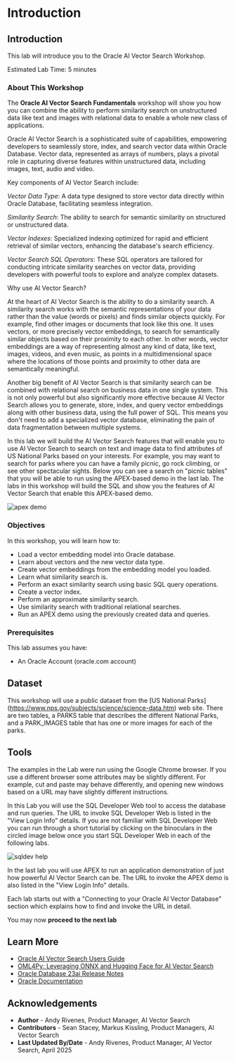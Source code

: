 # Introduction

## Introduction

This lab will introduce you to the Oracle AI Vector Search Workshop.

Estimated Lab Time: 5 minutes

### About This Workshop

The **Oracle AI Vector Search Fundamentals** workshop will show you how you can combine the ability to perform similarity search on unstructured data like text and images with relational data to enable a whole new class of applications.

Oracle AI Vector Search is a sophisticated suite of capabilities, empowering developers to seamlessly store, index, and search vector data within Oracle Database. Vector data, represented as arrays of numbers, plays a pivotal role in capturing diverse features within unstructured data, including images, text, audio and video.

Key components of AI Vector Search include:

*Vector Data Type*: A data type designed to store vector data directly within Oracle Database, facilitating seamless integration.

*Similarity Search*: The ability to search for semantic similarity on structured or unstructured data.

*Vector Indexes*: Specialized indexing optimized for rapid and efficient retrieval of similar vectors, enhancing the database's search efficiency.

*Vector Search SQL Operators*: These SQL operators are tailored for conducting intricate similarity searches on vector data, providing developers with powerful tools to explore and analyze complex datasets.

Why use AI Vector Search?

At the heart of AI Vector Search is the ability to do a similarity search. A similarity search works with the semantic representations of your data rather than the value (words or pixels) and finds similar objects quickly. For example, find other images or documents that look like this one.  It uses vectors, or more precisely vector embeddings, to search for semantically similar objects based on their proximity to each other. In other words, vector embeddings are a way of representing almost any kind of data, like text, images, videos, and even music, as points in a multidimensional space where the locations of those points and proximity to other data are semantically meaningful.

Another big benefit of AI Vector Search is that similarity search can be combined with relational search on business data in one single system. This is not only powerful but also significantly more effective because AI Vector Search allows you to generate, store, index, and query vector embeddings along with other business data, using the full power of SQL. This means you don't need to add a specialized vector database, eliminating the pain of data fragmentation between multiple systems.

In this lab we will build the AI Vector Search features that will enable you to use AI Vector Search to search on text and image data to find attributes of US National Parks based on your interests. For example, you may want to search for parks where you can have a family picnic, go rock climbing, or see other spectacular sights. Below you can see a search on "picnic tables" that you will be able to run using the APEX-based demo in the last lab. The labs in this workshop will build the SQL and show you the features of AI Vector Search that enable this APEX-based demo.

![apex demo](images/apex_demo.png " ")


### Objectives

In this workshop, you will learn how to:
* Load a vector embedding model into Oracle database.
* Learn about vectors and the new vector data type.
* Create vector embeddings from the embedding model you loaded.
* Learn what similarity search is.
* Perform an exact similarity search using basic SQL query operations.
* Create a vector index.
* Perform an approximate similarity search.
* Use similarity search with traditional relational searches.
* Run an APEX demo using the previously created data and queries.

### Prerequisites

This lab assumes you have:
* An Oracle Account (oracle.com account)


## Dataset

This workshop will use a public dataset from the [US National Parks] (https://www.nps.gov/subjects/science/science-data.htm) web site. There are two tables, a PARKS table that describes the different National Parks, and a PARK_IMAGES table that has one or more images for each of the parks. 

## Tools

The examples in the Lab were run using the Google Chrome browser. If you use a different browser some attributes may be slightly different. For example, cut and paste may behave differently, and opening new windows based on a URL may have slightly different instructions.

In this Lab you will use the SQL Developer Web tool to access the database and run queries. The URL to invoke SQL Developer Web is listed in the "View Login Info" details. If you are not familiar with SQL Developer Web you can run through a short tutorial by clicking on the binoculars in the circled image below once you start SQL Developer Web in each of the following labs.

![sqldev help](images/sqldev_help.png " ")

In the last lab you will use APEX to run an application demonstration of just how powerful AI Vector Search can be. The URL to invoke the APEX demo is also listed in the "View Login Info" details.

Each lab starts out with a "Connecting to your Oracle AI Vector Database" section which explains how to find and invoke the URL in detail.


You may now **proceed to the next lab**

## Learn More

* [Oracle AI Vector Search Users Guide](https://docs.oracle.com/en/database/oracle/oracle-database/23/vecse/index.html)
* [OML4Py: Leveraging ONNX and Hugging Face for AI Vector Search](https://blogs.oracle.com/machinelearning/post/oml4py-leveraging-onnx-and-hugging-face-for-advanced-ai-vector-search)
* [Oracle Database 23ai Release Notes](https://docs.oracle.com/en/database/oracle/oracle-database/23/rnrdm/index.html)
* [Oracle Documentation](http://docs.oracle.com)

## Acknowledgements
* **Author** - Andy Rivenes, Product Manager, AI Vector Search
* **Contributors** - Sean Stacey, Markus Kissling, Product Managers, AI Vector Search
* **Last Updated By/Date** - Andy Rivenes, Product Manager, AI Vector Search, April 2025
